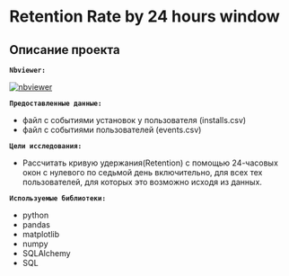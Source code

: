 # Retention Rate by 24 hours window

## Описание проекта


**`Nbviewer:`** 

[![nbviewer](https://img.shields.io/badge/VIEW-nbviewer-orange)](https://nbviewer.org/github/niksmns/test_work/blob/main/test_retention_by_24_hours_window/junior_product_analyst_test.ipynb)

**`Предоставленные данные:`**

* файл с событиями установок у пользователя (installs.csv)
* файл с событиями пользователей (events.csv)


**`Цели исследования:`** 
* Рассчитать кривую  удержания(Retention) с помощью 24-часовых окон с нулевого по седьмой день включительно, для всех тех пользователей, для которых это возможно исходя из данных.

**`Используемые библиотеки:`**
* python
* pandas
* matplotlib
* numpy
* SQLAlchemy
* SQL

